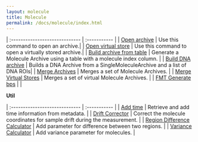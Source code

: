 ```yaml
---
layout: molecule
title: Molecule
permalink: /docs/molecule/index.html
---
```


| :----------------------------- | :----------- |
| [Open archive](./ImportArchive) | Use this command to open an archive.|
| [Open virtual store](./ImportArchive) | Use this command to open a virtually stored archive.|
| [Build archive from table](./BuildArchiveFromTable) | Generate a Molecule Archive using a table with a molecule index column. |
| [Build DNA archive](./BuildDNAarchive) | Builds a DNA Archive from a SingleMoleculeArchive and a list of DNA ROIs|
| [Merge Archives](./MergeArchives) | Merges a set of Molecule Archives. |
| [Merge Virtual Stores](./MergeVirtualArchives) | Merges a set of virtual Molecule Archives. |
| [FMT Generate bps](./FMTbps) | |

**Util**  

| :----------------------------- | :----------- |
| [Add time](./AddTime) | Retrieve and add time information from metadata. |
| [Drift Corrector](./DriftCorrector) | Correct the molecule coordinates for sample drift during the measurement. |
| [Region Difference Calculator](./RegionDifferenceCalculator) | Add parameter for difference between two regions. |
| [Variance Calculator](./varCalculator) | Add variance parameter for molecules. |
